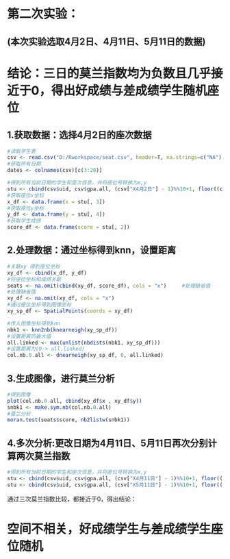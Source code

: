 # 第二次实验：
## (本次实验选取4月2日、4月11日、5月11日的数据)
# 结论：三日的莫兰指数均为负数且几乎接近于0，得出好成绩与差成绩学生随机座位
## 1.获取数据：选择4月2日的座次数据
```R
#读取学生表
csv <- read.csv("D:/Rworkspace/seat.csv", header=T, na.strings=c("NA"), sep=',') 
#获取所有日期
dates <- colnames(csv)[c(3:28)]

#得到所有当前日期的学生和座次信息，并将座位号转换为x,y
stu <- cbind(csv$uid, csv$gpa.all, (csv["X4月2日"] - 1)%%10+1, floor((csv["X4月2日"] - 1)/10+1))
#获取座位x坐标
x_df <- data.frame(x = stu[, 3])
#获取座位y坐标
y_df <- data.frame(y = stu[, 4])
#获取学生成绩
score_df <- data.frame(score = stu[, 2])
```
## 2.处理数据：通过坐标得到knn，设置距离
```R
#关联xy 得到座位坐标
xy_df <- cbind(x_df, y_df)
#将座位坐标和成绩关联
seats <- na.omit(cbind(xy_df, score_df), cols = "x")     #处理缺省值
#处理缺省值
xy_df <- na.omit(xy_df, cols = "x") 
#通过座位坐标得到图像坐标
xy_sp_df <- SpatialPoints(coords = xy_df) 

#传入图像坐标得到knn
nbk1 <- knn2nb(knearneigh(xy_sp_df))
#设置距离的最大值
all.linked <- max(unlist(nbdists(nbk1, xy_sp_df)))
#设置距离为(0-> all.linked)
col.nb.0.all <- dnearneigh(xy_sp_df, 0, all.linked)
```
## 3.生成图像，进行莫兰分析
```R
#得到图像
plot(col.nb.0.all, cbind(xy_df$x , xy_df$y))
snbk1 <- make.sym.nb(col.nb.0.all)
#莫兰分析
moran.test(seats$score, nb2listw(snbk1))
```
## 4.多次分析:更改日期为4月11日、5月11日再次分别计算两次莫兰指数
```R
#得到所有当前日期的学生和座次信息，并将座位号转换为x,y
stu <- cbind(csv$uid, csv$gpa.all, (csv["X4月11日"] - 1)%%10+1, floor((csv["X4月11日"] - 1)/10+1))
stu <- cbind(csv$uid, csv$gpa.all, (csv["X5月11日"] - 1)%%10+1, floor((csv["X5月11日"] - 1)/10+1))
```
通过三次莫兰指数比较，都接近于0，得出结论：
# 空间不相关，好成绩学生与差成绩学生座位随机

